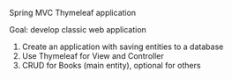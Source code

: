 Spring MVC Thymeleaf application

Goal: develop classic web application

1. Create an application with saving entities to a database
2. Use Thymeleaf for View and Controller
3. CRUD for Books (main entity), optional for others
